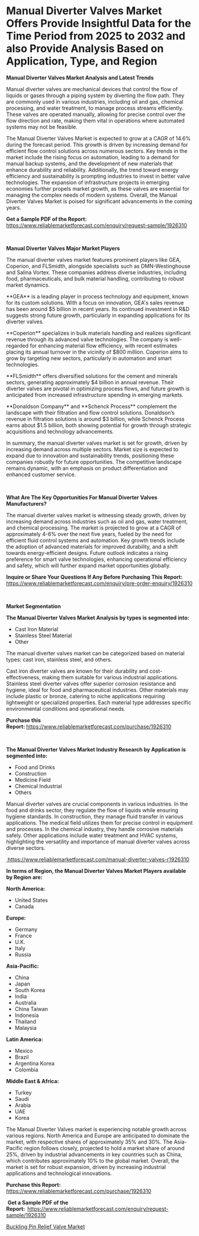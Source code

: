 <p><h1>Manual Diverter Valves Market Offers Provide Insightful Data for the Time Period from 2025 to 2032 and also Provide Analysis Based on Application, Type, and Region</h1></p><p><strong>Manual Diverter Valves Market Analysis and Latest Trends</strong></p>
<p><p>Manual diverter valves are mechanical devices that control the flow of liquids or gases through a piping system by diverting the flow path. They are commonly used in various industries, including oil and gas, chemical processing, and water treatment, to manage process streams efficiently. These valves are operated manually, allowing for precise control over the flow direction and rate, making them vital in operations where automated systems may not be feasible.</p><p>The Manual Diverter Valves Market is expected to grow at a CAGR of 14.6% during the forecast period. This growth is driven by increasing demand for efficient flow control solutions across numerous sectors. Key trends in the market include the rising focus on automation, leading to a demand for manual backup systems, and the development of new materials that enhance durability and reliability. Additionally, the trend toward energy efficiency and sustainability is prompting industries to invest in better valve technologies. The expansion of infrastructure projects in emerging economies further propels market growth, as these valves are essential for managing the complex needs of modern systems. Overall, the Manual Diverter Valves Market is poised for significant advancements in the coming years.</p></p>
<p><strong>Get a Sample PDF of the Report:&nbsp;</strong> <a href="https://www.reliablemarketforecast.com/enquiry/request-sample/1926310?utm_campaign=2253&utm_medium=2&utm_source=Github&utm_content=ia&utm_term=17022025&utm_id=manual-diverter-valves">https://www.reliablemarketforecast.com/enquiry/request-sample/1926310</a></p>
<p>&nbsp;</p>
<p><strong>Manual Diverter Valves Major Market Players</strong></p>
<p><p>The manual diverter valves market features prominent players like GEA, Coperion, and FLSmidth, alongside specialists such as DMN-Westinghouse and Salina Vortex. These companies address diverse industries, including food, pharmaceuticals, and bulk material handling, contributing to robust market dynamics.</p><p>**GEA** is a leading player in process technology and equipment, known for its custom solutions. With a focus on innovation, GEA's sales revenue has been around $5 billion in recent years. Its continued investment in R&D suggests strong future growth, particularly in expanding applications for its diverter valves.</p><p>**Coperion** specializes in bulk materials handling and realizes significant revenue through its advanced valve technologies. The company is well-regarded for enhancing material flow efficiency, with recent estimates placing its annual turnover in the vicinity of $800 million. Coperion aims to grow by targeting new sectors, particularly in automation and smart technologies.</p><p>**FLSmidth** offers diversified solutions for the cement and minerals sectors, generating approximately $4 billion in annual revenue. Their diverter valves are pivotal in optimizing process flows, and future growth is anticipated from increased infrastructure spending in emerging markets.</p><p>**Donaldson Company** and **Schenck Process** complement the landscape with their filtration and flow control solutions. Donaldson’s revenue in filtration solutions is around $3 billion, while Schenck Process earns about $1.5 billion, both showing potential for growth through strategic acquisitions and technology advancements.</p><p>In summary, the manual diverter valves market is set for growth, driven by increasing demand across multiple sectors. Market size is expected to expand due to innovation and sustainability trends, positioning these companies robustly for future opportunities. The competitive landscape remains dynamic, with an emphasis on product differentiation and enhanced customer service.</p></p>
<p>&nbsp;</p>
<p><strong>What Are The Key Opportunities For Manual Diverter Valves Manufacturers?</strong></p>
<p><p>The manual diverter valves market is witnessing steady growth, driven by increasing demand across industries such as oil and gas, water treatment, and chemical processing. The market is projected to grow at a CAGR of approximately 4-6% over the next five years, fueled by the need for efficient fluid control systems and automation. Key growth trends include the adoption of advanced materials for improved durability, and a shift towards energy-efficient designs. Future outlook indicates a rising preference for smart valve technologies, enhancing operational efficiency and safety, which will further expand market opportunities globally.</p></p>
<p><strong>Inquire or Share Your Questions If Any Before Purchasing This Report:</strong> <a href="https://www.reliablemarketforecast.com/enquiry/pre-order-enquiry/1926310?utm_campaign=2253&utm_medium=2&utm_source=Github&utm_content=ia&utm_term=17022025&utm_id=manual-diverter-valves">https://www.reliablemarketforecast.com/enquiry/pre-order-enquiry/1926310</a></p>
<p>&nbsp;</p>
<p><strong>Market Segmentation</strong></p>
<p><strong>The Manual Diverter Valves Market Analysis by types is segmented into:</strong></p>
<p><ul><li>Cast Iron Material</li><li>Stainless Steel Material</li><li>Other</li></ul></p>
<p><p>The manual diverter valves market can be categorized based on material types: cast iron, stainless steel, and others. </p><p>Cast iron diverter valves are known for their durability and cost-effectiveness, making them suitable for various industrial applications. Stainless steel diverter valves offer superior corrosion resistance and hygiene, ideal for food and pharmaceutical industries. Other materials may include plastic or bronze, catering to niche applications requiring lightweight or specialized properties. Each material type addresses specific environmental conditions and operational needs.</p></p>
<p><strong>Purchase this Report:&nbsp;</strong><a href="https://www.reliablemarketforecast.com/purchase/1926310?utm_campaign=2253&utm_medium=2&utm_source=Github&utm_content=ia&utm_term=17022025&utm_id=manual-diverter-valves">https://www.reliablemarketforecast.com/purchase/1926310</a></p>
<p>&nbsp;</p>
<p><strong>The Manual Diverter Valves Market Industry Research by Application is segmented into:</strong></p>
<p><ul><li>Food and Drinks</li><li>Construction</li><li>Medicine Field</li><li>Chemical Industrial</li><li>Others</li></ul></p>
<p><p>Manual diverter valves are crucial components in various industries. In the food and drinks sector, they regulate the flow of liquids while ensuring hygiene standards. In construction, they manage fluid transfer in various applications. The medical field utilizes them for precise control in equipment and processes. In the chemical industry, they handle corrosive materials safely. Other applications include water treatment and HVAC systems, highlighting the versatility and importance of manual diverter valves across diverse sectors.</p></p>
<p><a href="https://www.reliablemarketforecast.com/manual-diverter-valves-r1926310?utm_campaign=2253&utm_medium=2&utm_source=Github&utm_content=ia&utm_term=17022025&utm_id=manual-diverter-valves">&nbsp;https://www.reliablemarketforecast.com/manual-diverter-valves-r1926310</a></p>
<p><strong>In terms of Region, the Manual Diverter Valves Market Players available by Region are:</strong></p>
<p>
    <p> <strong> North America: </strong>
        <ul>
            <li>United States</li>
            <li>Canada</li>
        </ul>
        </p> 
    <p> <strong> Europe: </strong>
        <ul>
            <li>Germany</li>
            <li>France</li>
            <li>U.K.</li>
            <li>Italy</li>
            <li>Russia</li>
        </ul>
        </p> 
    <p> <strong> Asia-Pacific: </strong>
        <ul>
            <li>China</li>
            <li>Japan</li>
            <li>South Korea</li>
            <li>India</li>
            <li>Australia</li>
            <li>China Taiwan</li>
            <li>Indonesia</li>
            <li>Thailand</li>
            <li>Malaysia</li>
        </ul>
        </p> 
    <p> <strong> Latin America: </strong>
        <ul>
            <li>Mexico</li>
            <li>Brazil</li>
            <li>Argentina Korea</li>
            <li>Colombia</li>
        </ul>
        </p> 
    <p> <strong> Middle East & Africa: </strong>
        <ul>
            <li>Turkey</li>
            <li>Saudi</li>
            <li>Arabia</li>
            <li>UAE</li>
            <li>Korea</li>
        </ul>
    </p>
    </p>
<p><p>The Manual Diverter Valves market is experiencing notable growth across various regions. North America and Europe are anticipated to dominate the market, with respective shares of approximately 35% and 30%. The Asia-Pacific region follows closely, projected to hold a market share of around 25%, driven by industrial advancements in key countries such as China, which contributes approximately 10% to the global market. Overall, the market is set for robust expansion, driven by increasing industrial applications and technological innovations.</p></p>
<p><strong>Purchase this Report: </strong><a href="https://www.reliablemarketforecast.com/purchase/1926310?utm_campaign=2253&utm_medium=2&utm_source=Github&utm_content=ia&utm_term=17022025&utm_id=manual-diverter-valves">https://www.reliablemarketforecast.com/purchase/1926310</a></p>
<p>&nbsp;<strong>Get a Sample PDF of the Report:&nbsp;&nbsp;</strong><a href="https://www.reliablemarketforecast.com/enquiry/request-sample/1926310?utm_campaign=2253&utm_medium=2&utm_source=Github&utm_content=ia&utm_term=17022025&utm_id=manual-diverter-valves">https://www.reliablemarketforecast.com/enquiry/request-sample/1926310</a></p>
<p><strong></strong></p>
<p><p><a href="https://github.com/risingtrista99259/Market-Research-Report-List-1/blob/main/buckling-pin-relief-valve-market.md?utm_campaign=2253&utm_medium=2&utm_source=Github&utm_content=ia&utm_term=17022025&utm_id=manual-diverter-valves">Buckling Pin Relief Valve Market</a></p></p>
